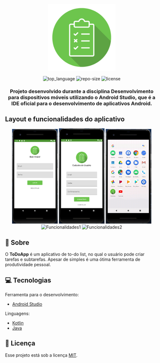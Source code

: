 <div align="center">

<img alt="Icon" title="Icon" src=".github/Icon.png" width="220px">

![top_language] ![repo-size] ![license]

### Projeto desenvolvido durante a disciplina Desenvolvimento para dispositivos móveis utilizando o Android Studio, que é a IDE oficial para o desenvolvimento de aplicativos Android.

</div>

## Layout e funcionalidades do aplicativo

<p align="center">
  <img alt="Login" title="Login" src=".github/Login.png" width="150px">
  <img alt="Cadastro" title="Cadastro" src=".github/Cadastro.png" width="150px">
  <img alt="Splash" title="Splash" src=".github/Splash.gif" width="150px">
  <img alt="Funcionalidades1" title="Funcionalidades1" src=".github/Funcionalidades1.gif" width="150px">
  <img alt="Funcionalidades2" title="Funcionalidades2" src=".github/Funcionalidades2.gif" width="150px">
</p>

## :bookmark: Sobre

O **ToDoApp** é um aplicativo de to-do list, no qual o usuário pode criar tarefas e subtarefas. Apesar de simples é uma ótima ferramenta de produtividade pessoal.

## :computer: Tecnologias

Ferramenta para o desenvolvimento:

- [Android Studio](https://developer.android.com/studio)

Linguagens:

- [Kotlin](https://kotlinlang.org/)
- [Java](https://www.java.com/pt_BR/)

## :memo: Licença

Esse projeto está sob a licença [MIT](LICENSE).

<!-- Badges -->
[top_language]: https://img.shields.io/github/languages/top/iancmilan/todoapp?style=flat-square
[repo-size]: https://img.shields.io/github/repo-size/iancmilan/todoapp?style=flat-square
[license]: https://img.shields.io/github/license/iancmilan/proffy?style=flat-square
